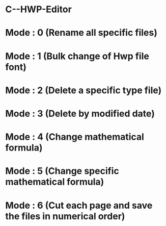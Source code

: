 # C--HWP-Editor



# Mode : 0 (Rename all specific files)
# Mode : 1 (Bulk change of Hwp file font)
# Mode : 2 (Delete a specific type file)
# Mode : 3 (Delete by modified date)
# Mode : 4 (Change mathematical formula)
# Mode : 5 (Change specific mathematical formula)
# Mode : 6 (Cut each page and save the files in numerical order)


